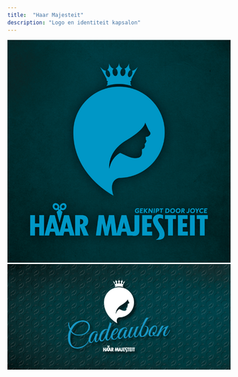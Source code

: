 ```yaml
---
title:  "Haar Majesteit"
description: "Logo en identiteit kapsalon"
---
```


![HM_Logo_01](images/work/HM_Logo_01.png)
![HM_Cadeaubon_01](images/work/HM_Cadeaubon_01.png)